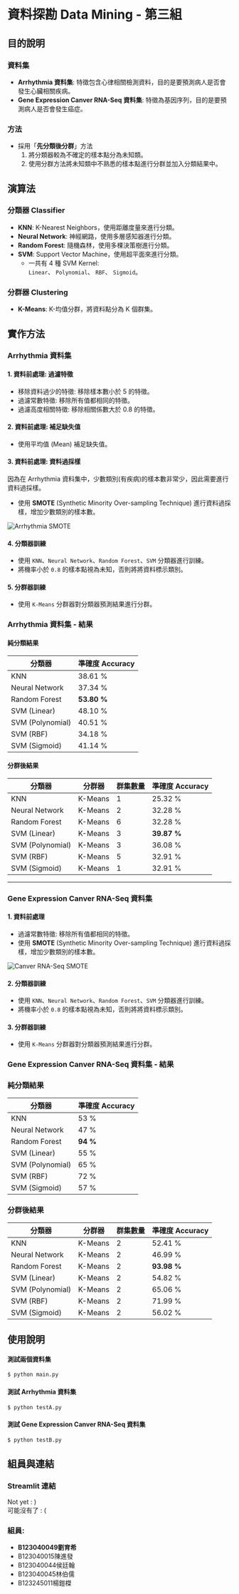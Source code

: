 # 資料探勘 Data Mining - 第三組

## 目的說明
### 資料集
- **Arrhythmia 資料集**: 特徵包含心律相關檢測資料，目的是要預測病人是否會發生心臟相關疾病。
- **Gene Expression Canver RNA-Seq 資料集**: 特徵為基因序列，目的是要預測病人是否會發生癌症。

### 方法
- 採用「**先分類後分群**」方法
    1. 將分類器較為不確定的樣本點分為未知類。
    2. 使用分群方法將未知類中不熟悉的樣本點進行分群並加入分類結果中。

## 演算法
### 分類器 Classifier
- **KNN**: K-Nearest Neighbors，使用距離度量來進行分類。
- **Neural Network**: 神經網路，使用多層感知器進行分類。
- **Random Forest**: 隨機森林，使用多棵決策樹進行分類。
- **SVM**: Support Vector Machine，使用超平面來進行分類。
    - 一共有 4 種 SVM Kernel:  
        `Linear`、 `Polynomial`、 `RBF`、 `Sigmoid`。

### 分群器 Clustering
- **K-Means**: K-均值分群，將資料點分為 K 個群集。

## 實作方法
### Arrhythmia 資料集
#### 1. 資料前處理: 過濾特徵
- 移除資料過少的特徵: 移除樣本數小於 5 的特徵。
- 過濾常數特徵: 移除所有值都相同的特徵。
- 過濾高度相關特徵: 移除相關係數大於 0.8 的特徵。

#### 2. 資料前處理: 補足缺失值
- 使用平均值 (Mean) 補足缺失值。

#### 3. 資料前處理: 資料過採樣 
因為在 Arrhythmia 資料集中，少數類別(有疾病)的樣本數非常少，因此需要進行資料過採樣。
- 使用 **SMOTE** (Synthetic Minority Over-sampling Technique) 進行資料過採樣，增加少數類別的樣本數。

![Arrhythmia SMOTE](/observation/Label_counts_A.png) 

#### 4. 分類器訓練
- 使用 `KNN`、`Neural Network`、`Random Forest`、`SVM` 分類器進行訓練。
- 將機率小於 `0.8` 的樣本點視為未知，否則將將資料標示類別。

#### 5. 分群器訓練
- 使用 `K-Means` 分群器對分類器預測結果進行分群。

### Arrhythmia 資料集 - 結果

#### 純分類結果
| 分類器 | 準確度 Accuracy |
|--------|-----------------|
| KNN    | 38.61 %         | 
| Neural Network | 37.34 %         |
| Random Forest | **53.80 %**         |
| SVM (Linear) | 48.10 %         | 
| SVM (Polynomial) | 40.51 %         |
| SVM (RBF) | 34.18 %         |
| SVM (Sigmoid) | 41.14 %         |

#### 分群後結果
| 分類器 | 分群器 | 群集數量 | 準確度 Accuracy |
|--------|--------|--------|-----|
| KNN    | K-Means | 1   | 25.32 % |
| Neural Network | K-Means | 2   | 32.28 % |
| Random Forest | K-Means | 6   | 32.28 % |
| SVM (Linear) | K-Means | 3   | **39.87 %** |
| SVM (Polynomial) | K-Means | 3   | 36.08 % |
| SVM (RBF) | K-Means | 5   | 32.91 % |
| SVM (Sigmoid) | K-Means | 1   | 32.91 % |

--- 

### Gene Expression Canver RNA-Seq 資料集
#### 1. 資料前處理
- 過濾常數特徵: 移除所有值都相同的特徵。
- 使用 **SMOTE** (Synthetic Minority Over-sampling Technique) 進行資料過採樣，增加少數類別的樣本數。

![Canver RNA-Seq SMOTE](/observation/Label_counts_B.png) 

#### 2. 分類器訓練
- 使用 `KNN`、`Neural Network`、`Random Forest`、`SVM` 分類器進行訓練。
- 將機率小於 `0.8` 的樣本點視為未知，否則將將資料標示類別。

#### 3. 分群器訓練
- 使用 `K-Means` 分群器對分類器預測結果進行分群。

### Gene Expression Canver RNA-Seq 資料集 - 結果

### 純分類結果
| 分類器 | 準確度 Accuracy |
|--------|-----------------|
| KNN    | 53 %         | 
| Neural Network | 47 %         |
| Random Forest | **94 %**         |
| SVM (Linear) | 55 %         | 
| SVM (Polynomial) | 65 %         |
| SVM (RBF) | 72 %         |
| SVM (Sigmoid) | 57 %         |

### 分群後結果
| 分類器 | 分群器 | 群集數量 | 準確度 Accuracy |
|--------|--------|--------|-----|
| KNN    | K-Means | 2   | 52.41 % |
| Neural Network | K-Means | 2   | 46.99 % |
| Random Forest | K-Means | 2   | **93.98 %** |
| SVM (Linear) | K-Means | 2   | 54.82 % |
| SVM (Polynomial) | K-Means | 2   | 65.06 % |
| SVM (RBF) | K-Means | 2   | 71.99 % |
| SVM (Sigmoid) | K-Means | 2   | 56.02 % |


## 使用說明
#### 測試兩個資料集
```sh
$ python main.py
```

#### 測試 Arrhythmia 資料集
```sh
$ python testA.py
```

#### 測試 Gene Expression Canver RNA-Seq 資料集
```sh
$ python testB.py
```

## 組員與連結

### Streamlit 連結
Not yet : )   
可能沒有了 : (

### 組員:
- __B123040049劉育希__
-   B123040015陳進發
-   B123040044侯廷翰
-   B123040045林伯儒
-   B123245011楊鎧榤
